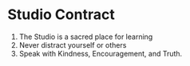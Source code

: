 # Studio Contract

1. The Studio is a sacred place for learning
2. Never distract yourself or others
3. Speak with Kindness, Encouragement, and Truth.
